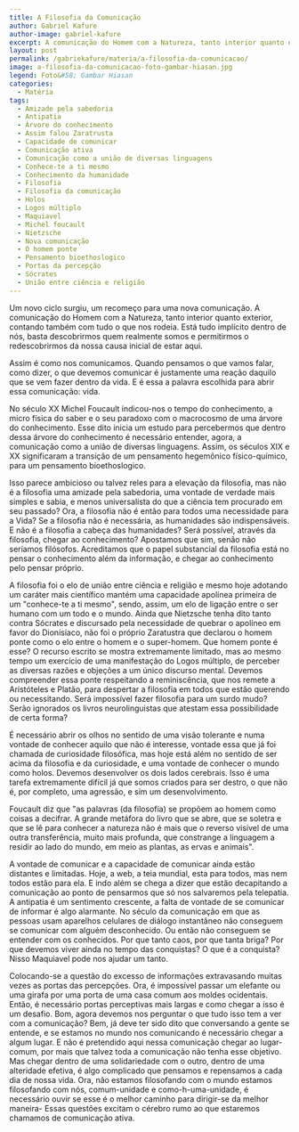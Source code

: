 ```yaml
---
title: A Filosofia da Comunicação
author: Gabriel Kafure
author-image: gabriel-kafure
excerpt: A comunicação do Homem com a Natureza, tanto interior quanto exterior, contando também com tudo o que nos rodeia
layout: post
permalink: /gabriekafure/materia/a-filosofia-da-comunicacao/
image: a-filosofia-da-comunicacao-foto-gambar-hiasan.jpg
legend: Foto&#58; Gambar Hiasan
categories:
  - Matéria
tags:
  - Amizade pela sabedoria
  - Antipatia
  - Árvore do conhecimento
  - Assim falou Zaratrusta
  - Capacidade de comunicar
  - Comunicação ativa
  - Comunicação como a união de diversas linguagens
  - Conhece-te a ti mesmo
  - Conhecimento da humanidade
  - Filosofia
  - Filosofia da comunicação
  - Holos
  - Logos múltiplo
  - Maquiavel
  - Michel foucault
  - Nietzsche
  - Nova comunicação
  - O homem ponte
  - Pensamento bioethoslogico
  - Portas da percepção
  - Sócrates
  - União entre ciência e religião
---
```


Um novo ciclo surgiu, um recomeço para uma nova comunicação. A comunicação do Homem com a Natureza, tanto interior quanto exterior, contando também com tudo o que nos rodeia. Está tudo implícito dentro de nós, basta descobrirmos quem realmente somos e permitirmos o redescobrirmos da nossa causa inicial de estar aqui.

Assim é como nos comunicamos. Quando pensamos o que vamos falar, como dizer, o que devemos comunicar é justamente uma reação daquilo que se vem fazer dentro da vida. E é essa a palavra escolhida para abrir essa comunicação: vida.

No século XX Michel Foucault indicou-nos o tempo do conhecimento, a micro física do saber e o seu paradoxo com o macrocosmo de uma árvore do conhecimento. Esse dito inicia um estudo para percebermos que dentro dessa árvore do conhecimento é necessário entender, agora, a comunicação como a união de diversas linguagens. Assim, os séculos XIX e XX significaram a transição de um pensamento hegemônico físico-químico, para um pensamento bioethoslogico.

Isso parece ambicioso ou talvez reles para a elevação da filosofia, mas não é a filosofia uma amizade pela sabedoria, uma vontade de verdade mais simples e sabia, e menos universalista do que a ciência tem procurado em seu passado? Ora, a filosofia não é então para todos uma necessidade para a Vida? Se a filosofia não é necessária, as humanidades são indispensáveis. E não é a filosofia a cabeça das humanidades? Será possível, através da filosofia, chegar ao conhecimento? Apostamos que sim, senão não seríamos filósofos. Acreditamos que o papel substancial da filosofia está no pensar o conhecimento além da informação, e chegar ao conhecimento pelo pensar próprio.

A filosofia foi o elo de união entre ciência e religião e mesmo hoje adotando um caráter mais científico mantém uma capacidade apolínea primeira de um "conhece-te a ti mesmo", sendo, assim, um elo de ligação entre o ser humano com um todo e o mundo. Ainda que Nietzsche tenha dito tanto contra Sócrates e discursado pela necessidade de quebrar o apolíneo em favor do Dionisíaco, não foi o próprio Zaratustra que declarou o homem ponte como o elo entre o homem e o super-homem. Que homem ponte é esse? O recurso escrito se mostra extremamente limitado, mas ao mesmo tempo um exercício de uma manifestação do Logos múltiplo, de perceber as diversas razões e objeções a um único discurso mental. Devemos compreender essa ponte respeitando a reminiscência, que nos remete a Aristóteles e Platão, para despertar a filosofia em todos que estão querendo ou necessitando. Será impossível fazer filosofia para um surdo mudo? Serão ignorados os livros neurolinguistas que atestam essa possibilidade de certa forma?

É necessário abrir os olhos no sentido de uma visão tolerante e numa vontade de conhecer aquilo que não é interesse, vontade essa que já foi chamada de curiosidade filosófica, mas hoje está além no sentido de ser acima da filosofia e da curiosidade, e uma vontade de conhecer o mundo como holos. Devemos desenvolver os dois lados cerebrais. Isso é uma tarefa extremamente difícil já que somos criados para ser destro, o que não é, por completo, uma agressão, e sim um desenvolvimento.

Foucault diz que "as palavras (da filosofia) se propõem ao homem como coisas a decifrar. A grande metáfora do livro que se abre, que se soletra e que se lê para conhecer a natureza não é mais que o reverso visível de uma outra transferência, muito mais profunda, que constrange a linguagem a residir ao lado do mundo, em meio as plantas, as ervas e animais".

A vontade de comunicar e a capacidade de comunicar ainda estão distantes e limitadas. Hoje, a web, a teia mundial, esta para todos, mas nem todos estão para ela. E indo além se chega a dizer que estão decapitando a comunicação ao ponto de pensarmos que só nos salvaremos pela telepatia. A antipatia é um sentimento crescente, a falta de vontade de se comunicar de informar é algo alarmante. No século da comunicação em que as pessoas usam aparelhos celulares de diálogo instantâneo não conseguem se comunicar com alguém desconhecido. Ou então não conseguem se entender com os conhecidos. Por que tanto caos, por que tanta briga? Por que devemos viver ainda no tempo das conquistas? O que é a conquista? Nisso Maquiavel pode nos ajudar um tanto.

Colocando-se a questão do excesso de informações extravasando muitas vezes as portas das percepções. Ora, é impossível passar um elefante ou uma girafa por uma porta de uma casa comum aos moldes ocidentais. Então, é necessário portas perceptivas mais largas e como chegar a isso é um desafio. Bom, agora devemos nos perguntar o que tudo isso tem a ver com a comunicação? Bem, já deve ter sido dito que conversando a gente se entende, e se estamos no mundo nos comunicando é necessário chegar a algum lugar. E não é pretendido aqui nessa comunicação chegar ao lugar-comum, por mais que talvez toda a comunicação não tenha esse objetivo. Mas chegar dentro de uma solidariedade com o outro, dentro de uma alteridade efetiva, é algo complicado que pensamos e repensamos a cada dia de nossa vida. Ora, não estamos filosofando com o mundo estamos filosofando com nós, comum-unidade e como-h-uma-unidade, é necessário ouvir se esse é o melhor caminho para dirigir-se da melhor maneira- Essas questões excitam o cérebro rumo ao que estaremos chamamos de comunicação ativa.